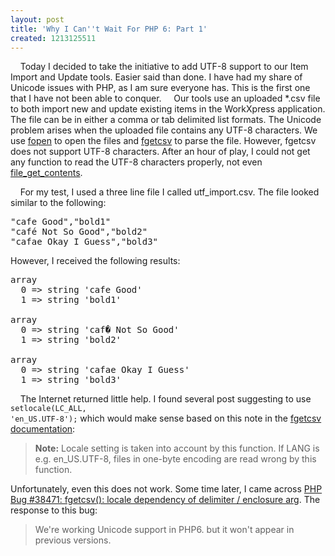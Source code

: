 ```yaml
---
layout: post
title: 'Why I Can''t Wait For PHP 6: Part 1'
created: 1213125511
---
```

&nbsp;&nbsp;&nbsp;&nbsp;Today I decided to take the initiative to add UTF-8 support to our Item Import and Update tools.  Easier said than done.  I have had my share of Unicode issues with PHP, as I am sure everyone has.  This is the first one that I have not been able to conquer.
&nbsp;&nbsp;&nbsp;&nbsp;Our tools use an uploaded *.csv file to both import new and update existing items in the WorkXpress application.  The file can be in either a comma or tab delimited list formats.  The Unicode problem arises when the uploaded file contains any UTF-8 characters.  We use <a href="http://us2.php.net/manual/en/function.fopen.php">fopen</a> to open the files and <a href="http://us2.php.net/manual/en/function.fgetcsv.php">fgetcsv</a> to parse the file.  However, fgetcsv does not support UTF-8 characters.  After an hour of play, I could not get any function to read the UTF-8 characters properly, not even <a href="http://us2.php.net/manual/en/function.file-get-contents.php">file_get_contents</a>.  

&nbsp;&nbsp;&nbsp;&nbsp;For my test, I used a three line file I called utf_import.csv.  The file looked similar to the following:
<pre class="brush: plain; toolbar: false;">
"cafe Good","bold1"
"café Not So Good","bold2"
"cafae Okay I Guess","bold3"
</pre>
However, I received the following results:
<pre class="brush: php; toolbar: false;">
array
  0 => string 'cafe Good'
  1 => string 'bold1'

array
  0 => string 'caf� Not So Good'
  1 => string 'bold2'

array
  0 => string 'cafae Okay I Guess'
  1 => string 'bold3'
</pre>

&nbsp;&nbsp;&nbsp;&nbsp;The Internet returned little help.  I found several post suggesting to use <code type="php">setlocale(LC_ALL, 'en_US.UTF-8');</code> which would make sense based on this note in the <a href="http://us2.php.net/manual/en/function.fgetcsv.php">fgetcsv documentation</a>:
<blockquote>
<strong>Note:</strong> Locale setting is taken into account by this function. If LANG is e.g. en_US.UTF-8, files in one-byte encoding are read wrong by this function.
</blockquote>
Unfortunately, even this does not work.  Some time later, I came across <a href="http://bugs.php.net/bug.php?id=38471">PHP Bug #38471: fgetcsv(): locale dependency of delimiter / enclosure arg</a>.  The response to this bug:
<blockquote>
We're working Unicode support in PHP6. but it won't appear in previous
versions.
</blockquote>
